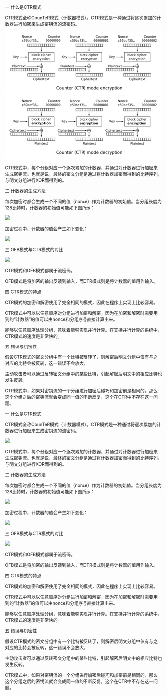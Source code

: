 一 什么是CTR模式

CTR模式全称CounTeR模式（计数器模式）。CTR模式是一种通过将逐次累加的计数器进行加密来生成密钥流的流密码。

![](jpg/wiki_ctr_encryption_white_bg.jpg)
![](jpg/wiki_ctr_decryption_white_bg.jpg)

CTR模式中，每个分组对应一个逐次累加的计数器，并通过对计数器进行加密来生成密钥流。也就是说，最终的密文分组是通过将计数器加密而得到的比特序列，与明文分组进行XOR而得到的。

二 计数器的生成方法

每次加密时都会生成一个不同的值（nonce）作为计数器的初始值。当分组长度为128比特时，计数器的初始值可能如下图所示：

![](https://img-blog.csdn.net/20180905192456927?watermark/2/text/aHR0cHM6Ly9ibG9nLmNzZG4ubmV0L2NoZW5ncWl1bWluZw==/font/5a6L5L2T/fontsize/400/fill/I0JBQkFCMA==/dissolve/70)

加密过程中，计数器的值会产生如下变化：

![](https://img-blog.csdn.net/20180905192511977?watermark/2/text/aHR0cHM6Ly9ibG9nLmNzZG4ubmV0L2NoZW5ncWl1bWluZw==/font/5a6L5L2T/fontsize/400/fill/I0JBQkFCMA==/dissolve/70)

三 OFB模式与CTR模式的对比

![](https://img-blog.csdn.net/20180905192526326?watermark/2/text/aHR0cHM6Ly9ibG9nLmNzZG4ubmV0L2NoZW5ncWl1bWluZw==/font/5a6L5L2T/fontsize/400/fill/I0JBQkFCMA==/dissolve/70)

CTR模式和OFB模式都属于流密码。

OFB模式是将加密的输出反馈到输入，而CTR模式则是将计数器的值用作输入。

四 CTR模式的特点

CTR模式的加密和解密使用了完全相同的模式，因此在程序上实现上比较容易。

CTR模式中可以以任意顺序对分组进行加密和解密，因为在加密和解密时需要用到的“计数器”的值可以由nonce和分组序号直接计算出来。

能够以任意顺序处理分组，意味着能够实现并行计算。在支持并行计算的系统中，CTR模式的速度是非常快的。

五 错误与机密性

假设CTR模式的密文分组中有一个比特被反转了，则解密后明文分组中仅有与之对应的比特会被反转，这一错误不会放大。

主动攻击者可以通过反转密文分组中的某些比特，引起解密后明文中的相应比特也发生反转。

CTR模式中，如果对密钥流的一个分组进行加密后碰巧和加密前是相同的，那么这个分组之后的密钥流就会变成同一值的不断反复，这个在CTR中不存在这一问题。

一 什么是CTR模式

CTR模式全称CounTeR模式（计数器模式）。CTR模式是一种通过将逐次累加的计数器进行加密来生成密钥流的流密码。

![](https://img-blog.csdn.net/20180905192420867?watermark/2/text/aHR0cHM6Ly9ibG9nLmNzZG4ubmV0L2NoZW5ncWl1bWluZw==/font/5a6L5L2T/fontsize/400/fill/I0JBQkFCMA==/dissolve/70)

CTR模式中，每个分组对应一个逐次累加的计数器，并通过对计数器进行加密来生成密钥流。也就是说，最终的密文分组是通过将计数器加密而得到的比特序列，与明文分组进行XOR而得到的。

二 计数器的生成方法

每次加密时都会生成一个不同的值（nonce）作为计数器的初始值。当分组长度为128比特时，计数器的初始值可能如下图所示：

![](https://img-blog.csdn.net/20180905192456927?watermark/2/text/aHR0cHM6Ly9ibG9nLmNzZG4ubmV0L2NoZW5ncWl1bWluZw==/font/5a6L5L2T/fontsize/400/fill/I0JBQkFCMA==/dissolve/70)

加密过程中，计数器的值会产生如下变化：

![](https://img-blog.csdn.net/20180905192511977?watermark/2/text/aHR0cHM6Ly9ibG9nLmNzZG4ubmV0L2NoZW5ncWl1bWluZw==/font/5a6L5L2T/fontsize/400/fill/I0JBQkFCMA==/dissolve/70)

三 OFB模式与CTR模式的对比

![](https://img-blog.csdn.net/20180905192526326?watermark/2/text/aHR0cHM6Ly9ibG9nLmNzZG4ubmV0L2NoZW5ncWl1bWluZw==/font/5a6L5L2T/fontsize/400/fill/I0JBQkFCMA==/dissolve/70)

CTR模式和OFB模式都属于流密码。

OFB模式是将加密的输出反馈到输入，而CTR模式则是将计数器的值用作输入。

四 CTR模式的特点

CTR模式的加密和解密使用了完全相同的模式，因此在程序上实现上比较容易。

CTR模式中可以以任意顺序对分组进行加密和解密，因为在加密和解密时需要用到的“计数器”的值可以由nonce和分组序号直接计算出来。

能够以任意顺序处理分组，意味着能够实现并行计算。在支持并行计算的系统中，CTR模式的速度是非常快的。

五 错误与机密性

假设CTR模式的密文分组中有一个比特被反转了，则解密后明文分组中仅有与之对应的比特会被反转，这一错误不会放大。

主动攻击者可以通过反转密文分组中的某些比特，引起解密后明文中的相应比特也发生反转。

CTR模式中，如果对密钥流的一个分组进行加密后碰巧和加密前是相同的，那么这个分组之后的密钥流就会变成同一值的不断反复，这个在CTR中不存在这一问题。